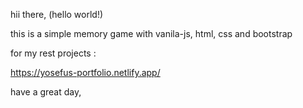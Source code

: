 hii there, (hello world!)

this is a simple memory game with vanila-js, html, css and bootstrap

for my rest projects :

https://yosefus-portfolio.netlify.app/

have a great day, 

